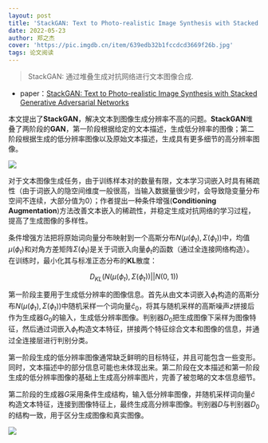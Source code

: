 ```yaml
---
layout: post
title: 'StackGAN: Text to Photo-realistic Image Synthesis with Stacked Generative Adversarial Networks'
date: 2022-05-23
author: 郑之杰
cover: 'https://pic.imgdb.cn/item/639edb32b1fccdcd3669f26b.jpg'
tags: 论文阅读
---
```


> StackGAN: 通过堆叠生成对抗网络进行文本图像合成.

- paper：[StackGAN: Text to Photo-realistic Image Synthesis with Stacked Generative Adversarial Networks](https://arxiv.org/abs/1612.03242)

本文提出了**StackGAN**，解决文本到图像生成分辨率不高的问题。**StackGAN**堆叠了两阶段的**GAN**，第一阶段根据给定的文本描述，生成低分辨率的图像；第二阶段根据生成的低分辨率图像以及原始文本描述，生成具有更多细节的高分辨率图像。

![](https://pic.imgdb.cn/item/639edc7fb1fccdcd366c61dd.jpg)

对于文本图像生成任务，由于训练样本对的数量有限，文本学习词嵌入时具有稀疏性（由于词嵌入的隐空间维度一般很高，当输入数据量很少时，会导致隐变量分布空间不连续，大部分值为$0$）；作者提出一种条件增强(**Conditioning Augmentation**)方法改善文本嵌入的稀疏性，并稳定生成对抗网络的学习过程，提高了生成图像的多样性。

条件增强方法把将原始词向量分布映射到一个高斯分布$N(\mu(\phi_t),\Sigma(\phi_t))$中，均值$\mu(\phi_t)$和对角方差矩阵$\Sigma(\phi_t)$是关于词嵌入向量$\phi_t$的函数（通过全连接网络构造）。在训练时，最小化其与标准正态分布的**KL**散度：

$$ D_{KL}(N(\mu(\phi_t),\Sigma(\phi_t)) || N(0,1)) $$

第一阶段主要用于生成低分辨率的图像信息。首先从由文本词嵌入$\phi_t$构造的高斯分布$N(\mu(\phi_t),\Sigma(\phi_t))$中随机采样一个词向量$\hat{c}_0$，将其与随机采样的高斯噪声$z$拼接后作为生成器$G_0$的输入，生成低分辨率图像。判别器$D_0$把生成图像下采样为图像特征，然后通过词嵌入$\phi_t$构造文本特征，拼接两个特征综合文本和图像的信息，并通过全连接层进行判别分类。

第一阶段生成的低分辨率图像通常缺乏鲜明的目标特征，并且可能包含一些变形。同时，文本描述中的部分信息可能也未体现出来。第二阶段在文本描述和第一阶段生成的低分辨率图像的基础上生成高分辨率图片，完善了被忽略的文本信息细节。

第二阶段的生成器$G$采用条件生成结构，输入低分辨率图像，并随机采样词向量$\hat{c}$构造文本特征，连接到图像特征上，最终生成高分辨率图像。判别器$D$与判别器$D_0$的结构一致，用于区分生成图像和真实图像。

![](https://pic.imgdb.cn/item/639ef12bb1fccdcd3693ab31.jpg)